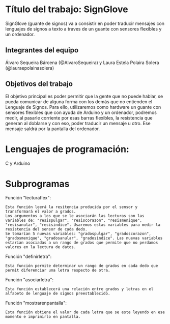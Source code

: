 # Título del trabajo: SignGlove

SignGlove (guante de signos) va a consistir en poder traducir mensajes con lenguajes de signos a texto a traves de un guante con sensores flexibles y un ordenador.

## Integrantes del equipo

Álvaro Sequeira Bárcena (@AlvaroSequeira) y Laura Estela Polaira Solera (@lauraepolainasolera)

## Objetivos del trabajo

El objetivo principal es poder permitir que la gente que no puede hablar, se pueda comunicar de alguna forma con los demás que no entienden el Lenguaje de Signos. Para ello, utilizaremos como hardware un guante con sensores flexibles que con ayuda de Arduino y un ordenador, podremos medir, al pasarle corriente por esas barras flexibles, la resistencia que generan al doblarse y con eso, poder traducir un mensaje u otro. Ese mensaje saldrá por la pantalla del ordenador.

# Lenguajes de programación:
C y Arduino

# Subprogramas

  Función "lecturaflex":
  
    Esta función leerá la resitencia producida por el sensor y transformará el valor a grados.
    Los argumentos a los que se le asociarán las lecturas son las variables de: "resispulgar", "resiscorazon", "resismenique",   "resisanular", "resisindice". Usaremos estas variables para medir la resistencia del sensor de cada dedo.
    Se tomarían 5 nuevas variables: "gradospulgar", "gradoscorazon", "gradosmenique", "gradosanular", "gradosindice". Las nuevas variables estarían asociadas a un rango de grados que permite que no perdamos valores en la lectura de datos.
     
  Función "definirletra":
  
    Esta función permite determinar un rango de grados en cada dedo que permit diferenciar una letra respecto de otra. 
     
  Función "asociarletra":
  
    Esta función establecerá una relación entre grados y letras en el alfabeto de lenguaje de signos preestablecido. 
    
  Función "mostrarenpantalla":
  
    Esta función obtiene el valor de cada letra que se este leyendo en ese momento e imprimirlo en pantalla.
  
  
  
  
  
  
  
  
  
  
  
  
  
  
  
